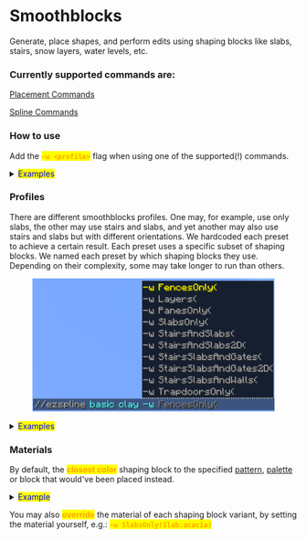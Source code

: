 # Smoothblocks

Generate, place shapes, and perform edits using shaping blocks like slabs, stairs, snow layers, water levels, etc.

### Currently supported commands are:

[Placement Commands](../commands/placement/)

[Spline Commands](../commands/spline/)

### How to use

Add the <mark style="color:orange;">**`-w <profile>`**</mark> flag when using one of the supported(!) commands.

<details>

<summary><mark style="color:blue;">Examples</mark></summary>

Comparing generating a noise spline with and without the SlabsOnly profile.

* `//ezspline noise ##grayscale 20`

- `//ezspline noise ##grayscale 20`` `<mark style="color:orange;">**`-w SlabsOnly`**</mark>

![](../.gitbook/assets/Smoothblocks_example3.gif)



Comparing pasting a rotated mushroom schematic with and without the SlabsOnly profile.

* `//ezplace Clipboard Aim`
* `//ezplace Clipboard Aim`` `<mark style="color:orange;">**`-w SlabsOnly`**</mark>

![](../.gitbook/assets/Smoothblocks_example5.gif)

</details>

### Profiles

There are different smoothblocks profiles. One may, for example, use only slabs, the other may use stairs and slabs, and yet another may also use stairs and slabs but with different orientations. We hardcoded each preset to achieve a certain result. Each preset uses a specific subset of shaping blocks. We named each preset by which shaping blocks they use. Depending on their complexity, some may take longer to run than others.

<figure><img src="../.gitbook/assets/Smoothblocks_example6.png" alt=""><figcaption></figcaption></figure>

<details>

<summary><mark style="color:blue;">Examples</mark></summary>

Comparing <mark style="color:blue;">**`//ezspline 3d ch smooth_sandstone -w <profile>`**</mark>

No smoothblocks\
![](../.gitbook/assets/Smoothblocks_example11.png)\


-w Slabs\
![](../.gitbook/assets/Smoothblocks_example10.png)\


-w SlabsAndStairs\
![](../.gitbook/assets/Smoothblocks_example9.png)\


-w SlabsAndStairs2D\
![](../.gitbook/assets/Smoothblocks_example8.png)\


-w Layers\
![](../.gitbook/assets/Smoothblocks_example7.png)

</details>

### Materials

By default, the <mark style="color:orange;">**closest color**</mark> shaping block to the specified [pattern](https://worldedit.enginehub.org/en/latest/usage/general/patterns/), [palette](../palettes/palettes-explained.md) or block that would've been placed instead.

<details>

<summary><mark style="color:blue;">Example</mark></summary>

If you generate a [Structure](../commands/placement/available-structures.md) (e.g. an [Icosphere](../commands/placement/available-structures.md#icosphere-ic)) using the pattern <mark style="color:blue;">**`clay`**</mark> using the <mark style="color:blue;">**`SlabsOnly`**</mark> smoothblocks profile. Then, since there is no clay slab, it will use the slab variant that is **closest in colour** (determined using the default minecraft textures), which for clay would be a stone slab.

![](../.gitbook/assets/Smoothblocks_example1.png)

</details>

You may also <mark style="color:orange;">**override**</mark> the material of each shaping block variant, by setting the material yourself, e.g.: <mark style="color:orange;">**`-w SlabsOnly(Slab:acacia)`**</mark>
